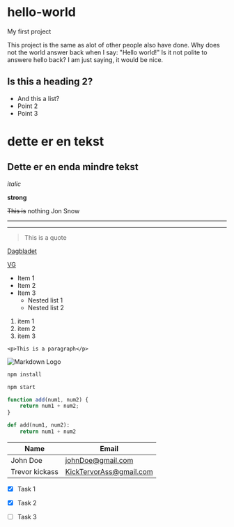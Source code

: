 # hello-world
My first project

This project is the same as alot of other people also have done. Why does not the world answer back when I say: "Hello world!"
Is it not polite to answere hello back? I am just saying, it would be nice.

## Is this a heading 2?
  * And this a list?
  * Point 2
  * Point 3
  
 
<!-- Test av markup -->
<!-- Headings -->
# dette er en tekst
## Dette er en enda mindre tekst

<!-- italic-->
_italic_


<!-- strong -->
**strong**

<!-- Strikethrough-->
~~This is~~ nothing Jon Snow

<!-- Horizontal Ruler -->

---
___

<!-- Blockquote -->
> This is a quote

<!-- Links -->
[Dagbladet](http://www.dagbladet.no)

[VG](http://www.vg.no)

<!-- UL -->
* Item 1
* Item 2
* Item 3
    * Nested list 1
    * Nested list 2

1. item 1
1. item 2
1. item 3

<!-- Inline Code Block -->
`<p>This is a paragraph</p>`

<!-- Images -->
![Markdown Logo](https://markdown-here.com/img/icon256.png)

<!-- Github Markdown -->

```bash
npm install

npm start
```

```javascript
function add(num1, num2) {
    return num1 + num2;
}
```

```python
def add(num1, num2):
    return num1 + num2
```

<!-- Tables -->
|   Name        |   Email                |
|--             |--                      |
| John Doe      | johnDoe@gmail.com      |
| Trevor kickass| KickTervorAss@gmail.com|

<!-- Task Lists -->
* [x] Task 1
* [x] Task 2
* [ ] Task 3





 
